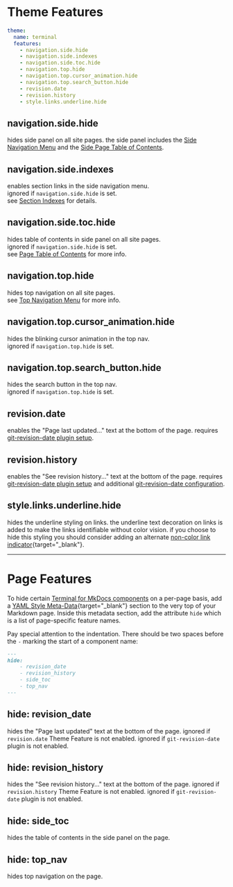 # Theme Features

```yaml
theme:
  name: terminal
  features:
    - navigation.side.hide
    - navigation.side.indexes
    - navigation.side.toc.hide
    - navigation.top.hide
    - navigation.top.cursor_animation.hide
    - navigation.top.search_button.hide
    - revision.date
    - revision.history
    - style.links.underline.hide
```

## navigation.side.hide  
hides side panel on all site pages.  the side panel includes the [Side Navigation Menu](../configuration/index.md#side-navigation-menu) and the [Side Page Table of Contents](../configuration/index.md#page-table-of-contents).

## navigation.side.indexes  
enables section links in the side navigation menu.  
ignored if `navigation.side.hide` is set.  
see [Section Indexes](../navigation/section-indexes.md) for details.  

## navigation.side.toc.hide  
hides table of contents in side panel on all site pages.  
ignored if `navigation.side.hide` is set.  
see [Page Table of Contents](../configuration/index.md#page-table-of-contents) for more info. 

## navigation.top.hide  
hides top navigation on all site pages.  
see [Top Navigation Menu](../configuration/index.md#top-navigation-menu) for more info.  

## navigation.top.cursor_animation.hide  
hides the blinking cursor animation in the top nav.  
ignored if `navigation.top.hide` is set.  

## navigation.top.search_button.hide
hides the search button in the top nav.  
ignored if `navigation.top.hide` is set. 

## revision.date
enables the "Page last updated..." text at the bottom of the page.  requires [git-revision-date plugin setup].

## revision.history
enables the "See revision history..." text at the bottom of the page.  requires [git-revision-date plugin setup] and additional [git-revision-date configuration].

## style.links.underline.hide
hides the underline styling on links.  the underline text decoration on links is added to make the links identifiable without color vision.  if you choose to hide this styling you should consider adding an alternate [non-color link indicator]{target="_blank"}.    

[git-revision-date plugin setup]: ../plugins/git-revision/
[git-revision-date configuration]: ../plugins/git-revision/#advanced-configuration
[non-color link indicator]: https://www.w3.org/TR/WCAG20-TECHS/G182.html
<hr>

# Page Features

To hide certain [Terminal for MkDocs components] on a per-page basis, add a [YAML Style Meta-Data]{target="_blank"} section to the very top of your Markdown page. Inside this metadata section, add the attribute `hide` which is a list of page-specific feature names.

Pay special attention to the indentation. There should be two spaces before the `-` marking the start of a component name: 

```markdown
---
hide:
    - revision_date
    - revision_history
    - side_toc
    - top_nav
---
```

[YAML Style Meta-Data]: https://www.mkdocs.org/user-guide/writing-your-docs/#yaml-style-meta-data
[Terminal for MkDocs components]: ../#theme-components

## hide: revision_date
hides the "Page last updated" text at the bottom of the page.  ignored if `revision.date` Theme Feature is not enabled.  ignored if `git-revision-date` plugin is not enabled.  

## hide: revision_history
hides the "See revision history..." text at the bottom of the page.  ignored if `revision.history` Theme Feature is not enabled.  ignored if `git-revision-date` plugin is not enabled.  

## hide: side_toc
hides the table of contents in the side panel on the page.

## hide: top_nav
hides top navigation on the page.  